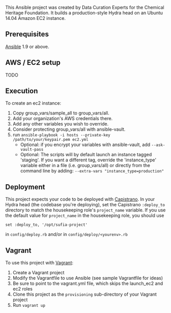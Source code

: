 This Ansible project was created by Data Curation Experts for the Chemical Heritage Foundation. It builds a production-style Hydra head on an Ubuntu 14.04 Amazon EC2 instance.

## Prerequisites
[Ansible](http://docs.ansible.com/intro_installation.html) 1.9 or above.

## AWS / EC2 setup
TODO

## Execution
To create an ec2 instance:

1. Copy group_vars/sample_all to group_vars/all.
2. Add your organization's AWS credentials there.
3. Add any other variables you wish to override.
4. Consider protecting group_vars/all with ansible-vault.
5. run `ansible-playbook -i hosts --private-key /path/to/your/keypair.pem ec2.yml`
   * Optional: if you encrypt your variables with ansible-vault, add `--ask-vault-pass`
   * Optional: The scripts will by default launch an instance tagged 'staging'. If you want a different tag, override the 'instance_type' variable either in a file (i.e. group_vars/all) or directly from the command line by adding: `--extra-vars "instance_type=production"`

## Deployment
This project expects your code to be deployed with [Capistrano](http://capistranorb.com/). In your Hydra head (the codebase you're deploying), set the Capistrano `:deploy_to` directory to match the housekeeping role's `project_name` variable. If you use the default value for `project_name` in the housekeeping role, you should use 
```
set :deploy_to, '/opt/sufia-project'
```
in `config/deploy.rb` and/or in `config/deploy/<yourenv>.rb`  

## Vagrant
To use this project with [Vagrant](http://docs.vagrantup.com/v2/):

1. Create a Vagrant project
2. Modify the Vagrantfile to use Ansible (see sample Vagrantfile for ideas)
3. Be sure to point to the vagrant.yml file, which skips the launch_ec2 and ec2 roles
4. Clone this project as the `provisioning` sub-directory of your Vagrant project
5. Run `vagrant up`
